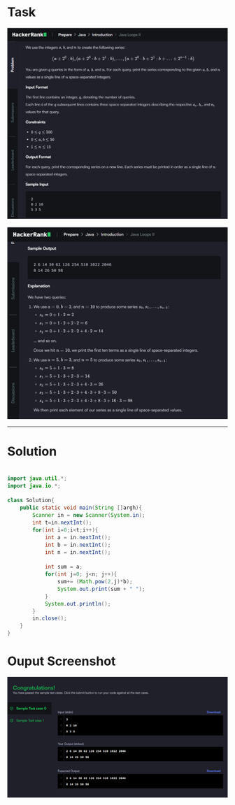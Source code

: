 # Task

![Screenshot](i1.png)

![Screenshot](i2.png)

---

# Solution

```java

import java.util.*;
import java.io.*;

class Solution{
    public static void main(String []argh){
        Scanner in = new Scanner(System.in);
        int t=in.nextInt();
        for(int i=0;i<t;i++){
            int a = in.nextInt();
            int b = in.nextInt();
            int n = in.nextInt();
            
            int sum = a;
            for(int j=0; j<n; j++){
                sum+= (Math.pow(2,j)*b);
                System.out.print(sum + " ");
            }
            System.out.println();
        }
        in.close();
    }
}

```

# Ouput Screenshot

![Screenshot](i3.png)
